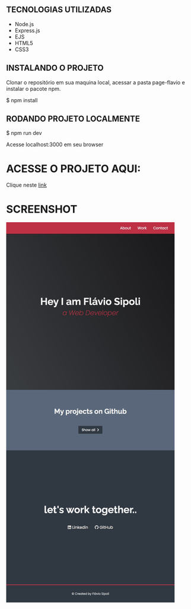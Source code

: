## TECNOLOGIAS UTILIZADAS

- Node.js
- Express.js
- EJS
- HTML5
- CSS3

## INSTALANDO O PROJETO

Clonar o repositório em sua maquina local, acessar a pasta page-flavio e instalar o pacote npm.

$ npm install

## RODANDO PROJETO LOCALMENTE

$ npm run dev

Acesse localhost:3000 em seu browser

# ACESSE O PROJETO AQUI:

Clique neste [link](https://flavio-sipoli.herokuapp.com/)

# SCREENSHOT

![image](https://github.com/flavio-sipoli/page-flavio/blob/master/public/screenshot/screenshot1.png)




